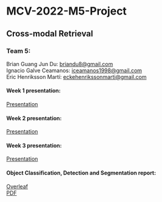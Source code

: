 # MCV-2022-M5-Project  
 
## Cross-modal Retrieval  

### Team 5:  
 Brian Guang Jun Du: briandu8@gmail.com  
 Ignacio Galve Ceamanos: iceamanos1998@gmail.com  
 Eric Henriksson Martí: eckehenrikssonmarti@gmail.com  
 
#### Week 1 presentation:  
 [Presentation](https://docs.google.com/presentation/d/1g0QS--JgpUTKiLuonVXe-_5SuHnc0xDUQbdDl8pu0Mo/edit?usp=sharing)
 
#### Week 2 presentation:  
 [Presentation](https://docs.google.com/presentation/d/1DyZUGjAhFSSLnm3dqBWGfgkCuweBihSstr5ltfYIE08/edit?usp=sharing)  
 
#### Week 3 presentation:  
 [Presentation](https://docs.google.com/presentation/d/1V1lzChQ2tLPWhSbtpTWSgt3XPHLhPH5prjS_FleGtaU/edit?usp=sharing)  
   
#### Object Classification, Detection and Segmentation report:  
 [Overleaf](https://www.overleaf.com/read/ycpsxdxggnyp)  
 [PDF](https://github.com/bersecke/MCV-2022-M5-Project/blob/main/M5__Object_Detection_%26%20_Segmentation_report.pdf)

